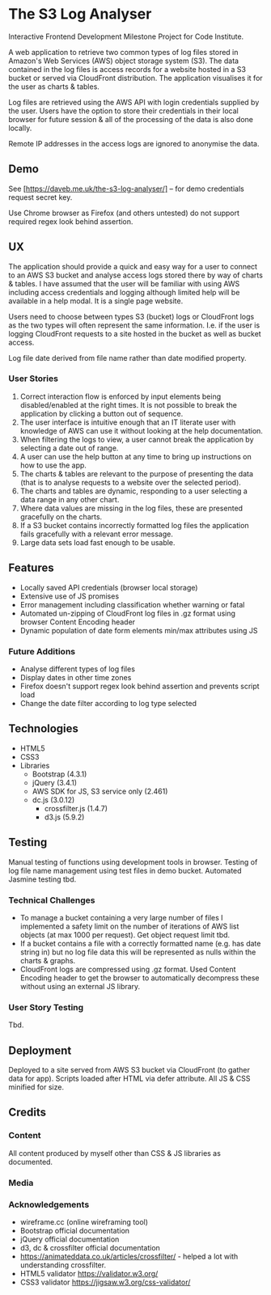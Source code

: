 # The S3 Log Analyser

Interactive Frontend Development Milestone Project for Code Institute.

A web application to retrieve two common types of log files stored in Amazon's Web Services (AWS) object storage system (S3). The data contained in the log files is access records for a website hosted in a S3 bucket or served via CloudFront distribution. The application visualises it for the user as charts & tables.

Log files are retrieved using the AWS API with login credentials supplied by the user. Users have the option to store their credentials in their local browser for future session & all of the processing of the data is also done locally.

Remote IP addresses in the access logs are ignored to anonymise the data.

## Demo

See [https://daveb.me.uk/the-s3-log-analyser/] – for demo credentials request secret key.

Use Chrome browser as Firefox (and others untested) do not support required regex look behind assertion.

## UX

The application should provide a quick and easy way for a user to connect to an AWS S3 bucket and analyse access logs stored there by way of charts & tables. I have assumed that the user will be familiar with using AWS including access credentials and logging although limited help will be available in a help modal. It is a single page website.

Users need to choose between types S3 (bucket) logs or CloudFront logs as the two types will often represent the same information. I.e. if the user is logging CloudFront requests to a site hosted in the bucket as well as bucket access.

Log file date derived from file name rather than date modified property.

### User Stories

1. Correct interaction flow is enforced by input elements being disabled/enabled at the right times. It is not possible to break the application by clicking a button out of sequence.
2. The user interface is intuitive enough that an IT literate user with knowledge of AWS can use it without looking at the help documentation.
3. When filtering the logs to view, a user cannot break the application by selecting a date out of range.
4. A user can use the help button at any time to bring up instructions on how to use the app.
5. The charts & tables are relevant to the purpose of presenting the data (that is to analyse requests to a website over the selected period).
6. The charts and tables are dynamic, responding to a user selecting a data range in any other chart.
7. Where data values are missing in the log files, these are presented gracefully on the charts.
8. If a S3 bucket contains incorrectly formatted log files the application fails gracefully with a relevant error message.
9. Large data sets load fast enough to be usable.

## Features

- Locally saved API credentials (browser local storage)
- Extensive use of JS promises
- Error management including classification whether warning or fatal
- Automated un-zipping of CloudFront log files in .gz format using browser Content Encoding header
- Dynamic population of date form elements min/max attributes using JS

### Future Additions

- Analyse different types of log files
- Display dates in other time zones
- Firefox doesn't support regex look behind assertion and prevents script load
- Change the date filter according to log type selected

## Technologies

- HTML5
- CSS3
- Libraries
    - Bootstrap (4.3.1)
    - jQuery (3.4.1)
    - AWS SDK for JS, S3 service only (2.461)
    - dc.js (3.0.12)
        - crossfilter.js (1.4.7)
        - d3.js (5.9.2)

## Testing

Manual testing of functions using development tools in browser.
Testing of log file name management using test files in demo bucket.
Automated Jasmine testing tbd.

### Technical Challenges

- To manage a bucket containing a very large number of files I implemented a safety limit on the number of iterations of AWS list objects (at max 1000 per request). Get object request limit tbd.
- If a bucket contains a file with a correctly formatted name (e.g. has date string in) but no log file data this will be represented as nulls within the charts & graphs.
- CloudFront logs are compressed using .gz format. Used Content Encoding header to get the browser to automatically decompress these without using an external JS library.

### User Story Testing

Tbd.

## Deployment

Deployed to a site served from AWS S3 bucket via CloudFront (to gather data for app).
Scripts loaded after HTML via defer attribute. All JS & CSS minified for size.

## Credits

### Content

All content produced by myself other than CSS & JS libraries as documented.

### Media

### Acknowledgements

- wireframe.cc (online wireframing tool)
- Bootstrap official documentation
- jQuery official documentation
- d3, dc & crossfilter official documentation
- https://animateddata.co.uk/articles/crossfilter/ - helped a lot with understanding crossfilter.
- HTML5 validator https://validator.w3.org/
- CSS3 validator https://jigsaw.w3.org/css-validator/